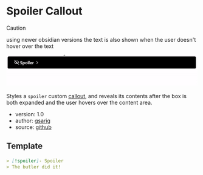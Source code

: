 # Spoiler Callout

 > [!CAUTION]
 > using newer obsidian versions the text is also shown when the user doesn't hover over the text

![](./demo.gif)

Styles a `spoiler` custom [callout](https://help.obsidian.md/Editing+and+formatting/Callouts), and reveals its contents after the box is both expanded and the user hovers over the content area.

- version: 1.0
- author: [gsarig](https://github.com/gsarig)
- source: [github](https://github.com/gsarig/obsidian-css-snippets/blob/main/callout-spoiler.css)

## Template
```md
> [!spoiler]- Spoiler
> The butler did it!
```
